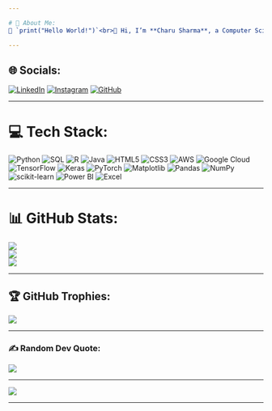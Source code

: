 ```yaml
---

# 💫 About Me:
🔭 `print("Hello World!")`<br>🚀 Hi, I’m **Charu Sharma**, a Computer Science graduate from @VIT Vellore and a passionate learner in Data Science and Product Management.<br>👩‍💻 I currently work as a Data Analyst at Deepiotics Pvt. Ltd., exploring innovative solutions and predictive analytics.<br>💡 Open to **collaborations**, **freelance projects**, and **internship opportunities** in the domains of **Data Science**, **Cloud Analytics**, and **Business Analysis**.<br>🎨 By day, I crunch numbers; by night, I delve into design and operational strategy.<br>📚 I’m exploring **AI-driven solutions** and creating insightful dashboards.<br>⚡ Fun fact: "Some people graduate with honors; I am just honored to graduate with caffeine-fueled innovation."

---
```


## 🌐 Socials:
[![LinkedIn](https://img.shields.io/badge/LinkedIn-%230077B5.svg?logo=linkedin&logoColor=white)](https://www.linkedin.com/in/charu-sharma-vit/) [![Instagram](https://img.shields.io/badge/Instagram-%23E4405F.svg?logo=Instagram&logoColor=white)](https://instagram.com/charusharma_cs) [![GitHub](https://img.shields.io/badge/GitHub-%2312100E.svg?logo=github&logoColor=white)](https://github.com/CharuSharma03) 

---

# 💻 Tech Stack:
![Python](https://img.shields.io/badge/python-%2314354C.svg?style=for-the-badge&logo=python&logoColor=ffdd54) 
![SQL](https://img.shields.io/badge/sql-%2307405e.svg?style=for-the-badge&logo=sqlite&logoColor=white) 
![R](https://img.shields.io/badge/R-%23276DC3.svg?style=for-the-badge&logo=R&logoColor=white) 
![Java](https://img.shields.io/badge/java-%23ED8B00.svg?style=for-the-badge&logo=openjdk&logoColor=white) 
![HTML5](https://img.shields.io/badge/html5-%23E34F26.svg?style=for-the-badge&logo=html5&logoColor=white) 
![CSS3](https://img.shields.io/badge/css3-%231572B6.svg?style=for-the-badge&logo=css3&logoColor=white) 
![AWS](https://img.shields.io/badge/aws-%23FF9900.svg?style=for-the-badge&logo=amazon-aws&logoColor=white) 
![Google Cloud](https://img.shields.io/badge/google%20cloud-%234285F4.svg?style=for-the-badge&logo=google-cloud&logoColor=white) 
![TensorFlow](https://img.shields.io/badge/TensorFlow-%23FF6F00.svg?style=for-the-badge&logo=TensorFlow&logoColor=white) 
![Keras](https://img.shields.io/badge/Keras-%23D00000.svg?style=for-the-badge&logo=Keras&logoColor=white) 
![PyTorch](https://img.shields.io/badge/PyTorch-%23EE4C2C.svg?style=for-the-badge&logo=PyTorch&logoColor=white) 
![Matplotlib](https://img.shields.io/badge/Matplotlib-%23ffffff.svg?style=for-the-badge&logo=Matplotlib&logoColor=black) 
![Pandas](https://img.shields.io/badge/pandas-%23150458.svg?style=for-the-badge&logo=pandas&logoColor=white) 
![NumPy](https://img.shields.io/badge/numpy-%23013243.svg?style=for-the-badge&logo=numpy&logoColor=white) 
![scikit-learn](https://img.shields.io/badge/scikit--learn-%23F7931E.svg?style=for-the-badge&logo=scikit-learn&logoColor=white) 
![Power BI](https://img.shields.io/badge/Power%20BI-F2C811.svg?style=for-the-badge&logo=Power%20BI&logoColor=white) 
![Excel](https://img.shields.io/badge/Excel-%2300C300.svg?style=for-the-badge&logo=Microsoft-Excel&logoColor=white) 

---

# 📊 GitHub Stats:
![](https://github-readme-stats.vercel.app/api?username=CharuSharma03&theme=gruvbox&hide_border=false&include_all_commits=false&count_private=true)<br/>
![](https://streak-stats.demolab.com?user=CharuSharma03&theme=gruvbox)<br/>
![](https://github-readme-stats.vercel.app/api/top-langs/?username=CharuSharma03&theme=gruvbox&hide_border=false&include_all_commits=true&count_private=true&layout=compact)

---

## 🏆 GitHub Trophies:
![](https://github-profile-trophy.vercel.app/?username=CharuSharma03&theme=onedark&no-frame=false&no-bg=true&margin-w=4)

---

### ✍️ Random Dev Quote:
![](https://quotes-github-readme.vercel.app/api?type=horizontal&theme=tokyonight)

---

[![](https://visitcount.itsvg.in/api?id=CharuSharma03&icon=6&color=8)](https://visitcount.itsvg.in)

---
